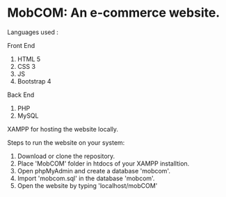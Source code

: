 # MobCOM: An e-commerce website.

Languages used :

Front End
  1) HTML 5
  2) CSS 3
  3) JS
  4) Bootstrap 4

Back End
  1) PHP
  2) MySQL

XAMPP for hosting the website locally.

Steps to run the website on your system:
1) Download or clone the repository.
2) Place 'MobCOM' folder in htdocs of your XAMPP installtion.
3) Open phpMyAdmin and create a database 'mobcom'.
4) Import 'mobcom.sql' in the database 'mobcom'. 
5) Open the website by typing 'localhost/mobCOM'



